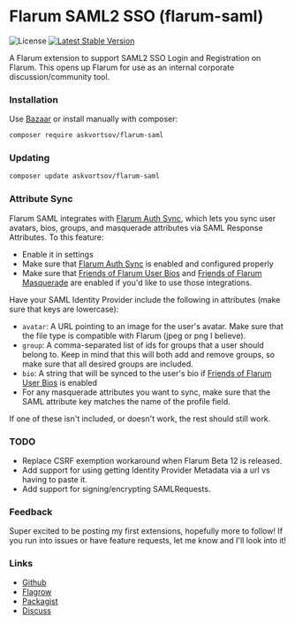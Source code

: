 # Flarum SAML2 SSO (flarum-saml)

![License](https://img.shields.io/badge/license-MIT-blue.svg) [![Latest Stable Version](https://img.shields.io/packagist/v/askvortsov/flarum-saml.svg)](https://packagist.org/packages/askvortsov/flarum-saml)

A Flarum extension to support SAML2 SSO Login and Registration on Flarum. This opens up Flarum for use as an internal corporate discussion/community tool.

### Installation

Use [Bazaar](https://discuss.flarum.org/d/5151-flagrow-bazaar-the-extension-marketplace) or install manually with composer:

```sh
composer require askvortsov/flarum-saml
```

### Updating

```sh
composer update askvortsov/flarum-saml
```

### Attribute Sync

Flarum SAML integrates with [Flarum Auth Sync](https://github.com/askvortsov1/flarum-auth-sync), which lets you sync user avatars, bios, groups, and masquerade attributes via SAML Response Attributes. To this feature:

- Enable it in settings
- Make sure that [Flarum Auth Sync](https://github.com/askvortsov1/flarum-auth-sync) is enabled and configured properly
- Make sure that [Friends of Flarum User Bios](https://github.com/FriendsOfFlarum/user-bio) and [Friends of Flarum Masquerade](https://github.com/FriendsOfFlarum/masquerade) are enabled if you'd like to use those integrations.

Have your SAML Identity Provider include the following in attributes (make sure that keys are lowercase):

- `avatar`: A URL pointing to an image for the user's avatar. Make sure that the file type is compatible with Flarum (jpeg or png I believe).
- `group`: A comma-separated list of ids for groups that a user should belong to. Keep in mind that this will both add and remove groups, so make sure that all desired groups are included.
- `bio`: A string that will be synced to the user's bio if [Friends of Flarum User Bios](https://github.com/FriendsOfFlarum/user-bio) is enabled
- For any masquerade attributes you want to sync, make sure that the SAML attribute key matches the name of the profile field.

If one of these isn't included, or doesn't work, the rest should still work.

### TODO

- Replace CSRF exemption workaround when Flarum Beta 12 is released.
- Add support for using getting Identity Provider Metadata via a url vs having to paste it.
- Add support for signing/encrypting SAMLRequests.

### Feedback

Super excited to be posting my first extensions, hopefully more to follow! If you run into issues or have feature requests, let me know and I'll look into it!

### Links

- [Github](https://github.com/askvortsov1/flarum-saml)
- [Flagrow](https://flagrow.io/extensions/askvortsov/flarum-saml)
- [Packagist](https://packagist.org/packages/askvortsov/flarum-saml)
- [Discuss](https://discuss.flarum.org/d/22757-flarum-saml)
